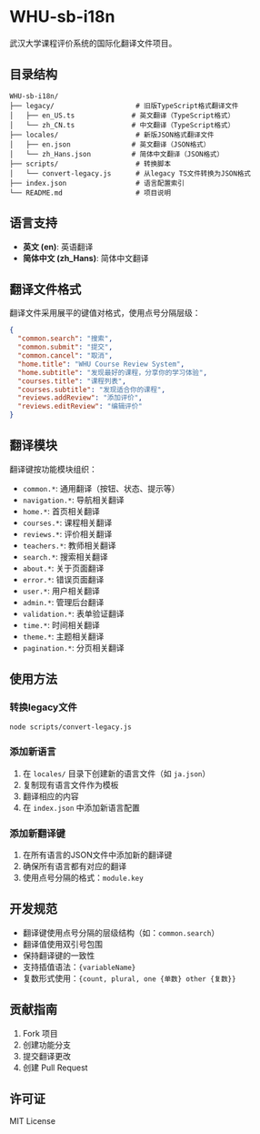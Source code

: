 # WHU-sb-i18n

武汉大学课程评价系统的国际化翻译文件项目。

## 目录结构

```
WHU-sb-i18n/
├── legacy/                    # 旧版TypeScript格式翻译文件
│   ├── en_US.ts              # 英文翻译（TypeScript格式）
│   └── zh_CN.ts              # 中文翻译（TypeScript格式）
├── locales/                   # 新版JSON格式翻译文件
│   ├── en.json               # 英文翻译（JSON格式）
│   └── zh_Hans.json          # 简体中文翻译（JSON格式）
├── scripts/                   # 转换脚本
│   └── convert-legacy.js      # 从legacy TS文件转换为JSON格式
├── index.json                 # 语言配置索引
└── README.md                  # 项目说明
```

## 语言支持

- **英文 (en)**: 英语翻译
- **简体中文 (zh_Hans)**: 简体中文翻译

## 翻译文件格式

翻译文件采用展平的键值对格式，使用点号分隔层级：

```json
{
  "common.search": "搜索",
  "common.submit": "提交",
  "common.cancel": "取消",
  "home.title": "WHU Course Review System",
  "home.subtitle": "发现最好的课程，分享你的学习体验",
  "courses.title": "课程列表",
  "courses.subtitle": "发现适合你的课程",
  "reviews.addReview": "添加评价",
  "reviews.editReview": "编辑评价"
}
```

## 翻译模块

翻译键按功能模块组织：

- `common.*`: 通用翻译（按钮、状态、提示等）
- `navigation.*`: 导航相关翻译
- `home.*`: 首页相关翻译
- `courses.*`: 课程相关翻译
- `reviews.*`: 评价相关翻译
- `teachers.*`: 教师相关翻译
- `search.*`: 搜索相关翻译
- `about.*`: 关于页面翻译
- `error.*`: 错误页面翻译
- `user.*`: 用户相关翻译
- `admin.*`: 管理后台翻译
- `validation.*`: 表单验证翻译
- `time.*`: 时间相关翻译
- `theme.*`: 主题相关翻译
- `pagination.*`: 分页相关翻译

## 使用方法

### 转换legacy文件

```bash
node scripts/convert-legacy.js
```

### 添加新语言

1. 在 `locales/` 目录下创建新的语言文件（如 `ja.json`）
2. 复制现有语言文件作为模板
3. 翻译相应的内容
4. 在 `index.json` 中添加新语言配置

### 添加新翻译键

1. 在所有语言的JSON文件中添加新的翻译键
2. 确保所有语言都有对应的翻译
3. 使用点号分隔的格式：`module.key`

## 开发规范

- 翻译键使用点号分隔的层级结构（如：`common.search`）
- 翻译值使用双引号包围
- 保持翻译键的一致性
- 支持插值语法：`{variableName}`
- 复数形式使用：`{count, plural, one {单数} other {复数}}`

## 贡献指南

1. Fork 项目
2. 创建功能分支
3. 提交翻译更改
4. 创建 Pull Request

## 许可证

MIT License